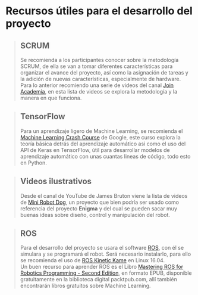 # Recursos útiles para el desarrollo del proyecto
 
> ## SCRUM
>Se recomienda a los participantes conocer sobre la metodología SCRUM, de ella se van a tomar diferentes características para organizar el avance del proyecto, así como la asignación de tareas y la adición de nuevas características, especialmente de hardware.\
>Para lo anterior recomiendo una serie de videos del canal [Join Academia](https://www.youtube.com/watch?v=qRx8BkjY8lY&list=PLCdd5nLIOVnZKY4afaLSXwmTOBkdwOGzo&index=1), en esta lista de videos se explora la metodología y la manera en que funciona.
 
> ## TensorFlow
> Para un aprendizaje ligero de Machine Learning, se recomienda el [Machine Learning Crash Course](https://developers.google.com/machine-learning/crash-course) de Google, este curso explora la teoría básica detrás del aprendizaje automático asi como el uso del API de Keras en TensorFlow, útil para desarrollar modelos de aprendizaje automático con unas cuantas lineas de código, todo esto en Python.
 
> ## Videos ilustrativos
> Desde el canal de YouTube de James Bruton viene la lista de videos de [Mini Robot Dog](https://www.youtube.com/watch?v=DfBF26DaT-M&list=PLpwJoq86vov_qzmadB1zj6aVKObH3WbeH), un proyecto que bien podría ser usado como referencia del proyecto **Enigma** y del cual se pueden sacar muy buenas ideas sobre diseño, control y manipulación del robot.
 
> ## ROS
> Para el desarrollo del proyecto se usara el software [ROS](https://es.wikipedia.org/wiki/Sistema_Operativo_Rob%C3%B3tico), con él se simulara y se programará el robot. Será necesario instalarlo, para ello se recomienda el uso de [ROS Kinetic Kame](http://wiki.ros.org/kinetic) en Linux 16.04.\
>Un buen recurso para aprender ROS es el Libro [Mastering ROS for Robotics Programming - Second Edition](https://www.packtpub.com/free-ebooks/hardware-and-creative/mastering-ros-robotics-programming-second-edition/9781788478953), en formato EPUB, disponible gratuitamente en la biblioteca digital packtpub.com, allí también encontrarán libros gratuitos sobre Machine Learning.

